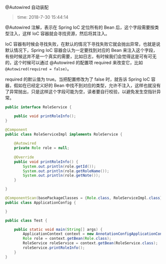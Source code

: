 @Autowired 自动装配
>time: 2018-7-30 15:44:14

@Autowired 注解，表示在 Spring IoC 定位所有的 Bean 后，这个字段需要按类型注入，这样 IoC 容器就会寻找资源，然后将其注入。

IoC 容器有时候会寻找失败，在默认的情况下寻找失败它就会抛出异常，也就是说默认情况下，Spring IoC 容器会认为一定要找到对应的 Bean 来注入这个字段，有些时候这并不是一个真实的需要，比如日志，有时候我们会觉得这是可有可无的，这个时候可以通过 @Autowired 的配置项 required 来改变它，比如 `@Autowired(required = false)`。

required 的默认值为 true。当把配置修改为了 false 时，就告诉 Spring IoC 容器，假如在已经定义好的 Bean 中找不到对应的类型，允许不注入，这样也就没有了异常抛出，只是这样这个字段可能为空，读者要自行校验，以避免发生空指针异常。

```java
public interface RoleService {

    public void printRoleInfo();
}
```

```java
@Component
public class RoleServiceImpl implements RoleService {
    
    @Autowired
    private Role role = null;
    
    @Override
    public void printRoleInfo() {
        System.out.println(role.getId());
        System.out.println(role.getRoleName());
        System.out.println(role.getNote());
    }

}
```

```java
@ComponentScan(basePackageClasses = {Role.class, RoleServiceImpl.class})
public class ApplicationConfig {

}
```

```java
public class Test {

    public static void main(String[] args) {
        ApplicationContext context = new AnnotationConfigApplicationContext(ApplicationConfig.class);
        Role role = context.getBean(Role.class);
        RoleService roleService = context.getBean(RoleService.class);
        roleService.printRoleInfo();
    }
}
```